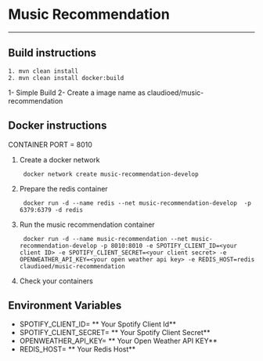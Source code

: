 Music Recommendation
===================

----------
**Build instructions**
-------------
	1. mvn clean install
	2. mvn clean install docker:build


1- Simple Build
2- Create a image name as claudioed/music-recommendation


**Docker instructions**
-------------
CONTAINER PORT = 8010

1. Create a docker network

		docker network create music-recommendation-develop

2. Prepare the redis container

		docker run -d --name redis --net music-recommendation-develop  -p 6379:6379 -d redis

3. Run the music recommendation container

		docker run -d --name music-recommendation --net music-recommendation-develop -p 8010:8010 -e SPOTIFY_CLIENT_ID=<your client ID> -e SPOTIFY_CLIENT_SECRET=<your client secret> -e OPENWEATHER_API_KEY=<your open weather api key> -e REDIS_HOST=redis claudioed/music-recommendation

4. Check your containers


**Environment Variables**
-------------
  
 - SPOTIFY_CLIENT_ID= ** Your Spotify Client Id**
 - SPOTIFY_CLIENT_SECRET= ** Your Spotify Client Secret**
 - OPENWEATHER_API_KEY= ** Your Open Weather API KEY**
 - REDIS_HOST=  ** Your Redis Host**